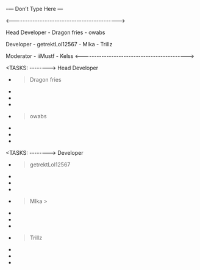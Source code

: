 -— Don’t Type Here —


<------------------------------------------->

Head Developer - Dragon fries - owabs

Developer - getrektLol12567 - MIka - Trillz

Moderator - iiMustf - Kelss
<------------------------------------------->


<TASKS: --------> Head Developer

- > Dragon fries
-
-
-



- > owabs
-
-
-



<TASKS: --------> Developer

- > getrektLol12567
-
-
-



- > MIka > 
-
-
-



- > Trillz
-
-
-
